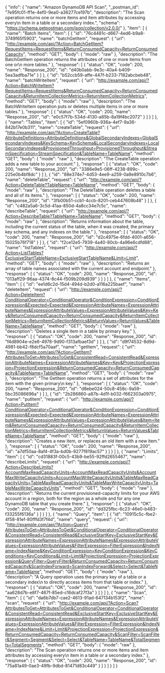 {
  "info": {
    "name": "Amazon DynamoDB API Scan",
    "_postman_id": "7e95fc01-ff1e-4ef0-9ea0-a36277ce197b",
    "description": "The Scan operation returns one or more items and item attributes by accessing every\n      item in a table or a secondary index.",
    "schema": "https://schema.getpostman.com/json/collection/v2.0.0/"
  },
  "item": [
    {
      "name": "Batch Items",
      "item": [
        {
          "id": "76c4481c-d667-4ed6-b9a8-3749f65f5903",
          "name": "batchGetItem",
          "request": {
            "url": "http://example.com/api/?Action=BatchGetItem?RequestItems=RequestItems&ReturnConsumedCapacity=ReturnConsumedCapacity",
            "method": "GET",
            "body": {
              "mode": "raw"
            },
            "description": "The BatchGetItem operation returns the attributes of one or more items from one or\n      more tables."
          },
          "response": [
            {
              "status": "OK",
              "code": 200,
              "name": "Response_200",
              "id": "d40b0abb-9e3c-40a4-b409-5ea3adfba71e"
            }
          ]
        },
        {
          "id": "b52ccb59-affe-447f-b233-7182abcbeb48",
          "name": "batchWriteItem",
          "request": {
            "url": "http://example.com/api/?Action=BatchWriteItem?RequestItems=RequestItems&ReturnConsumedCapacity=ReturnConsumedCapacity&ReturnItemCollectionMetrics=ReturnItemCollectionMetrics",
            "method": "GET",
            "body": {
              "mode": "raw"
            },
            "description": "The BatchWriteItem operation puts or deletes multiple items in one or more tables."
          },
          "response": [
            {
              "status": "OK",
              "code": 200,
              "name": "Response_200",
              "id": "e0c57f7b-534d-4130-a85b-8a19f4bc2072"
            }
          ]
        }
      ]
    },
    {
      "name": "Tables",
      "item": [
        {
          "id": "5ef0960b-936a-4ef7-9a36-842b17e0b311",
          "name": "createTable",
          "request": {
            "url": "http://example.com/api/?Action=CreateTable?AttributeDefinitions=AttributeDefinitions&GlobalSecondaryIndexes=GlobalSecondaryIndexes&KeySchema=KeySchema&LocalSecondaryIndexes=LocalSecondaryIndexes&ProvisionedThroughput=ProvisionedThroughput&StreamSpecification=StreamSpecification&TableName=TableName",
            "method": "GET",
            "body": {
              "mode": "raw"
            },
            "description": "The CreateTable operation adds a new table to your account."
          },
          "response": [
            {
              "status": "OK",
              "code": 200,
              "name": "Response_200",
              "id": "3386e9e5-06ff-4238-899c-225e0b4bf8dc"
            }
          ]
        },
        {
          "id": "88e374e7-4d53-4ee9-a259-0a9e8910c7b6",
          "name": "deleteTable",
          "request": {
            "url": "http://example.com/api/?Action=DeleteTable?TableName=TableName",
            "method": "GET",
            "body": {
              "mode": "raw"
            },
            "description": "The DeleteTable operation deletes a table and all of its items."
          },
          "response": [
            {
              "status": "OK",
              "code": 200,
              "name": "Response_200",
              "id": "3fb00b51-ccb1-4ccb-8201-ceb447608b48"
            }
          ]
        },
        {
          "id": "c482a5a6-3c5d-41aa-850d-4a8cc34e7c5c",
          "name": "describeTable",
          "request": {
            "url": "http://example.com/api/?Action=DescribeTable?TableName=TableName",
            "method": "GET",
            "body": {
              "mode": "raw"
            },
            "description": "Returns information about the table, including the current status of the table, when it was created, the primary key schema, and any indexes on the table."
          },
          "response": [
            {
              "status": "OK",
              "code": 200,
              "name": "Response_200",
              "id": "d2c4975e-6fdd-4001-a656-15025b76f718"
            }
          ]
        },
        {
          "id": "f2ce12e5-7939-4a40-80cb-4a96e6cdfd88",
          "name": "listTables",
          "request": {
            "url": "http://example.com/api/?Action=ListTables?ExclusiveStartTableName=ExclusiveStartTableName&Limit=Limit",
            "method": "GET",
            "body": {
              "mode": "raw"
            },
            "description": "Returns an array of table names associated with the current account and endpoint."
          },
          "response": [
            {
              "status": "OK",
              "code": 200,
              "name": "Response_200",
              "id": "013aff29-96aa-4374-8c44-f509b209d939"
            }
          ]
        }
      ]
    },
    {
      "name": "Items",
      "item": [
        {
          "id": "ee1d6c2d-15d4-494d-b2d0-a116a225baef",
          "name": "deleteItem",
          "request": {
            "url": "http://example.com/api/?Action=DeleteItem?ConditionalOperator=ConditionalOperator&ConditionExpression=ConditionExpression&Expected=Expected&ExpressionAttributeNames=ExpressionAttributeNames&ExpressionAttributeValues=ExpressionAttributeValues&Key=Key&ReturnConsumedCapacity=ReturnConsumedCapacity&ReturnItemCollectionMetrics=ReturnItemCollectionMetrics&ReturnValues=ReturnValues&TableName=TableName",
            "method": "GET",
            "body": {
              "mode": "raw"
            },
            "description": "Deletes a single item in a table by primary key."
          },
          "response": [
            {
              "status": "OK",
              "code": 200,
              "name": "Response_200",
              "id": "f4d8904e-e2e6-4978-9d90-f313afbaef3d"
            }
          ]
        },
        {
          "id": "d9f74532-8d9d-4981-bb42-f8dcf5a70aaf",
          "name": "getItem",
          "request": {
            "url": "http://example.com/api/?Action=GetItem?AttributesToGet=AttributesToGet&ConsistentRead=ConsistentRead&ExpressionAttributeNames=ExpressionAttributeNames&Key=Key&ProjectionExpression=ProjectionExpression&ReturnConsumedCapacity=ReturnConsumedCapacity&TableName=TableName",
            "method": "GET",
            "body": {
              "mode": "raw"
            },
            "description": "The GetItem operation returns a set of attributes for the item with the given primary\n          key."
          },
          "response": [
            {
              "status": "OK",
              "code": 200,
              "name": "Response_200",
              "id": "d8ebe024-50c8-458c-9a59-5bc35086696a"
            }
          ]
        },
        {
          "id": "2b286860-a87b-4d1f-b032-f662303a0975",
          "name": "putItem",
          "request": {
            "url": "http://example.com/api/?Action=PutItem?ConditionalOperator=ConditionalOperator&ConditionExpression=ConditionExpression&Expected=Expected&ExpressionAttributeNames=ExpressionAttributeNames&ExpressionAttributeValues=ExpressionAttributeValues&Item=Item&ReturnConsumedCapacity=ReturnConsumedCapacity&ReturnItemCollectionMetrics=ReturnItemCollectionMetrics&ReturnValues=ReturnValues&TableName=TableName",
            "method": "GET",
            "body": {
              "mode": "raw"
            },
            "description": "Creates a new item, or replaces an old item with a new item."
          },
          "response": [
            {
              "status": "OK",
              "code": 200,
              "name": "Response_200",
              "id": "a7df50aa-8af4-4f3a-bd0b-9277f819ac57"
            }
          ]
        }
      ]
    },
    {
      "name": "Limits",
      "item": [
        {
          "id": "cd31883f-00c5-43b9-be55-92ffd2655467",
          "name": "describeLimits",
          "request": {
            "url": "http://example.com/api/?Action=DescribeLimits?AccountMaxReadCapacityUnits=AccountMaxReadCapacityUnits&AccountMaxWriteCapacityUnits=AccountMaxWriteCapacityUnits&TableMaxReadCapacityUnits=TableMaxReadCapacityUnits&TableMaxWriteCapacityUnits=TableMaxWriteCapacityUnits",
            "method": "GET",
            "body": {
              "mode": "raw"
            },
            "description": "Returns the current provisioned-capacity limits for your AWS account in a region, both for the region as a whole and for any one DynamoDB table that you create there."
          },
          "response": [
            {
              "status": "OK",
              "code": 200,
              "name": "Response_200",
              "id": "dd325fbc-6c23-46e0-b483-f33255f6136a"
            }
          ]
        }
      ]
    },
    {
      "name": "Query",
      "item": [
        {
          "id": "10915c5c-fbe2-4f58-81ef-80fffd3f7f4d",
          "name": "query",
          "request": {
            "url": "http://example.com/api/?Action=Query?AttributesToGet=AttributesToGet&ConditionalOperator=ConditionalOperator&ConsistentRead=ConsistentRead&ExclusiveStartKey=ExclusiveStartKey&ExpressionAttributeNames=ExpressionAttributeNames&ExpressionAttributeValues=ExpressionAttributeValues&FilterExpression=FilterExpression&IndexName=IndexName&KeyConditionExpression=KeyConditionExpression&KeyConditions=KeyConditions&Limit=Limit&ProjectionExpression=ProjectionExpression&QueryFilter=QueryFilter&ReturnConsumedCapacity=ReturnConsumedCapacity&ScanIndexForward=ScanIndexForward&Select=Select&TableName=TableName",
            "method": "GET",
            "body": {
              "mode": "raw"
            },
            "description": "A Query operation uses the primary key of a table or a secondary index\n            to directly access items from that table or index."
          },
          "response": [
            {
              "status": "OK",
              "code": 200,
              "name": "Response_200",
              "id": "aa628d7b-e8f7-467f-85ed-c16dcaf27f3a"
            }
          ]
        }
      ]
    },
    {
      "name": "Scan",
      "item": [
        {
          "id": "da6b7db7-cae2-4613-91ad-647134b153f2",
          "name": "scan",
          "request": {
            "url": "http://example.com/api/?Action=Scan?AttributesToGet=AttributesToGet&ConditionalOperator=ConditionalOperator&ConsistentRead=ConsistentRead&ExclusiveStartKey=ExclusiveStartKey&ExpressionAttributeNames=ExpressionAttributeNames&ExpressionAttributeValues=ExpressionAttributeValues&FilterExpression=FilterExpression&IndexName=IndexName&Limit=Limit&ProjectionExpression=ProjectionExpression&ReturnConsumedCapacity=ReturnConsumedCapacity&ScanFilter=ScanFilter&Segment=Segment&Select=Select&TableName=TableName&TotalSegments=TotalSegments",
            "method": "GET",
            "body": {
              "mode": "raw"
            },
            "description": "The Scan operation returns one or more items and item attributes by accessing every\n      item in a table or a secondary index."
          },
          "response": [
            {
              "status": "OK",
              "code": 200,
              "name": "Response_200",
              "id": "75a81a49-0ae3-49fb-9dbd-81471d83c449"
            }
          ]
        }
      ]
    }
  ]
}